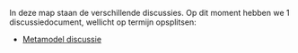 In deze map staan de verschillende discussies. Op dit moment hebben we 1 discussiedocument, wellicht op termijn opsplitsen:

- [Metamodel discussie](metamodel.md)
